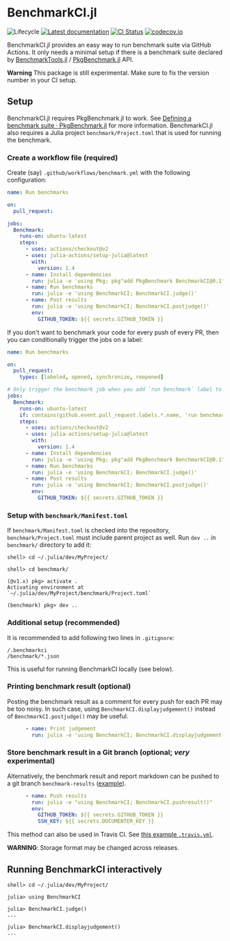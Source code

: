 # BenchmarkCI.jl

![Lifecycle](https://img.shields.io/badge/lifecycle-experimental-orange.svg)
[![Latest documentation][docs-dev-img]][docs-dev-url]
[![CI Status][ci-img]][ci-url]
[![codecov.io][codecov-img]][codecov-url]

BenchmarkCI.jl provides an easy way to run benchmark suite via GitHub
Actions.  It only needs a minimal setup if there is a benchmark suite
declared by
[BenchmarkTools.jl](https://github.com/JuliaCI/BenchmarkTools.jl) /
[PkgBenchmark.jl](https://github.com/JuliaCI/PkgBenchmark.jl) API.

**Warning** This package is still experimental.  Make sure to fix the
version number in your CI setup.

## Setup

BenchmarkCI.jl requires PkgBenchmark.jl to work.  See
[Defining a benchmark suite · PkgBenchmark.jl](https://juliaci.github.io/PkgBenchmark.jl/stable/define_benchmarks/)
for more information.  BenchmarkCI.jl also requires a Julia project
`benchmark/Project.toml` that is used for running the benchmark.

### Create a workflow file (required)

Create (say) `.github/workflows/benchmark.yml` with the following
configuration:

```yaml
name: Run benchmarks

on:
  pull_request:

jobs:
  Benchmark:
    runs-on: ubuntu-latest
    steps:
      - uses: actions/checkout@v2
      - uses: julia-actions/setup-julia@latest
        with:
          version: 1.4
      - name: Install dependencies
        run: julia -e 'using Pkg; pkg"add PkgBenchmark BenchmarkCI@0.1"'
      - name: Run benchmarks
        run: julia -e 'using BenchmarkCI; BenchmarkCI.judge()'
      - name: Post results
        run: julia -e 'using BenchmarkCI; BenchmarkCI.postjudge()'
        env:
          GITHUB_TOKEN: ${{ secrets.GITHUB_TOKEN }}
```

If you don't want to benchmark your code for every push of every PR,
then you can conditionally trigger the jobs on a label:

```yaml
name: Run benchmarks

on:
  pull_request:
    types: [labeled, opened, synchronize, reopened]

# Only trigger the benchmark job when you add `run benchmark` label to the PR
jobs:
  Benchmark:
    runs-on: ubuntu-latest
    if: contains(github.event.pull_request.labels.*.name, 'run benchmark')
    steps:
      - uses: actions/checkout@v2
      - uses: julia-actions/setup-julia@latest
        with:
          version: 1.4
      - name: Install dependencies
        run: julia -e 'using Pkg; pkg"add PkgBenchmark BenchmarkCI@0.1"'
      - name: Run benchmarks
        run: julia -e 'using BenchmarkCI; BenchmarkCI.judge()'
      - name: Post results
        run: julia -e 'using BenchmarkCI; BenchmarkCI.postjudge()'
        env:
          GITHUB_TOKEN: ${{ secrets.GITHUB_TOKEN }}
```

### Setup with `benchmark/Manifest.toml`

If `benchmark/Manifest.toml` is checked into the repository,
`benchmark/Project.toml` must include parent project as well.  Run
`dev ..` in `benchmark/` directory to add it:

```
shell> cd ~/.julia/dev/MyProject/

shell> cd benchmark/

(@v1.x) pkg> activate .
Activating environment at `~/.julia/dev/MyProject/benchmark/Project.toml`

(benchmark) pkg> dev ..
```

### Additional setup (recommended)

It is recommended to add following two lines in `.gitignore`:

```
/.benchmarkci
/benchmark/*.json
```

This is useful for running BenchmarkCI locally (see below).

### Printing benchmark result (optional)

Posting the benchmark result as a comment for every push for each PR
may be too noisy.  In such case, using
`BenchmarkCI.displayjudgement()` instead of `BenchmarkCI.postjudge()`
may be useful.

```yaml
      - name: Print judgement
        run: julia -e 'using BenchmarkCI; BenchmarkCI.displayjudgement()'
```

### Store benchmark result in a Git branch (optional; _very_ experimental)

Alternatively, the benchmark result and report markdown can be pushed
to a git branch `benchmark-results`
([example](https://github.com/tkf/BenchmarkCI-data/tree/benchmark-results)).

```yaml
      - name: Push results
        run: julia -e "using BenchmarkCI; BenchmarkCI.pushresult()"
        env:
          GITHUB_TOKEN: ${{ secrets.GITHUB_TOKEN }}
          SSH_KEY: ${{ secrets.DOCUMENTER_KEY }}
```

This method can also be used in Travis CI.  See
[this example `.travis.yml`](.travis.yml).

**WARNING**: Storage format may be changed across releases.

## Running BenchmarkCI interactively

```
shell> cd ~/.julia/dev/MyProject/

julia> using BenchmarkCI

julia> BenchmarkCI.judge()
...

julia> BenchmarkCI.displayjudgement()
...
```

[ci-img]: https://github.com/tkf/BenchmarkCI.jl/workflows/Run%20tests/badge.svg
[ci-url]: https://github.com/tkf/BenchmarkCI.jl/actions?query=workflow%3A%22Run+tests%22
[codecov-img]: http://codecov.io/github/tkf/BenchmarkCI.jl/coverage.svg?branch=master
[codecov-url]: http://codecov.io/github/tkf/BenchmarkCI.jl?branch=master
[docs-dev-img]: https://img.shields.io/badge/docs-dev-blue.svg
[docs-dev-url]: https://tkf.github.io/BenchmarkCI.jl/dev
